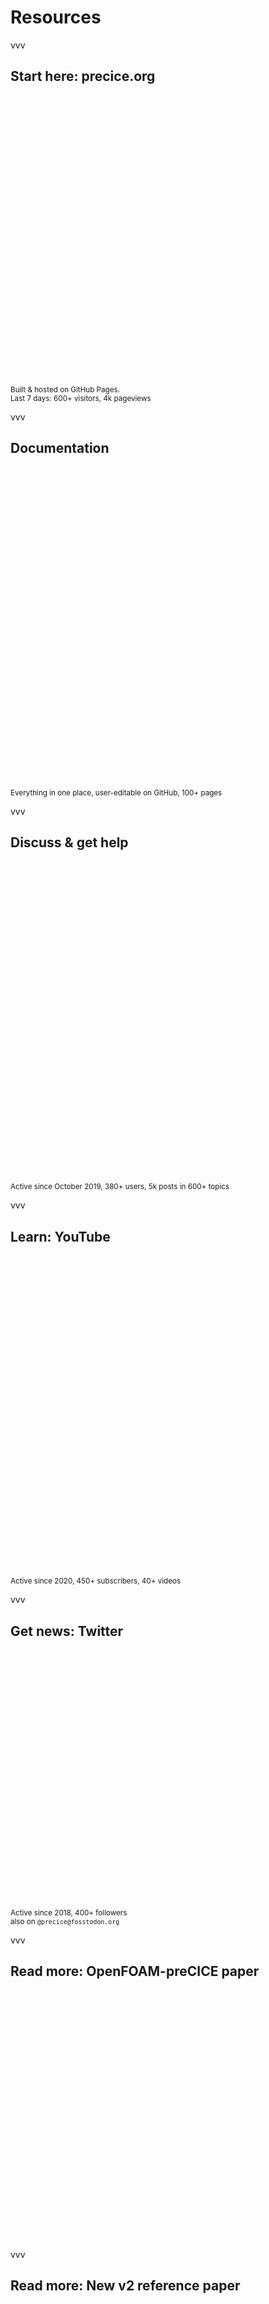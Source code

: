 # Resources

vvv

## Start here: precice.org

<a href="https://www.precice.org/" title="preCICE homepage"><img data-src="images/resources/precice_org.png" style="border:none; box-shadow:none; height:450px;"></a>

<small>Built & hosted on GitHub Pages.<br/>Last 7 days: 600+ visitors, 4k pageviews</small>

vvv

## Documentation

<a href="https://precice.org/docs.html" title="preCICE documentation"><img data-src="images/resources/documentation.png" style="border:none; box-shadow:none; height:500px;"></a>

<small>Everything in one place, user-editable on GitHub, 100+ pages</small>

vvv

## Discuss & get help

<a href="https://precice.discourse.group/" title="preCICE forum on Discourse"><img data-src="images/resources/discourse.png" style="border:none; box-shadow:none; height:500px;"></a>

<small>Active since October 2019, 380+ users, 5k posts in 600+ topics</small>

vvv

## Learn: YouTube

<a href="https://www.youtube.com/c/preCICECoupling" title="preCICE channel on YouTube"><img data-src="images/resources/youtube.png" style="border:none; box-shadow:none; height:500px;"></a>

<small>Active since 2020, 450+ subscribers, 40+ videos</small>

vvv

## Get news: Twitter

<a href="https://twitter.com/preCICE_org" title="preCICE on Twitter"><img data-src="images/resources/twitter.png" style="border:none; box-shadow:none; height:400px;"></a>

<small>Active since 2018, 400+ followers<br/>also on `@precice@fosstodon.org`</small>

vvv

## Read more: OpenFOAM-preCICE paper

<a href="https://doi.org/10.51560/ofj.v3.88" title="OpenFOAM Journal"><img data-src="images/resources/openfoam-precice-paper.png" style="border:none; box-shadow:none; height:400px;"></a>

vvv

## Read more: New v2 reference paper

<a href="https://open-research-europe.ec.europa.eu/articles/2-51/v2" title="Open Research Europe"><img data-src="images/resources/precice-v2-paper.png" style="border:none; box-shadow:none; height:400px;"></a>
